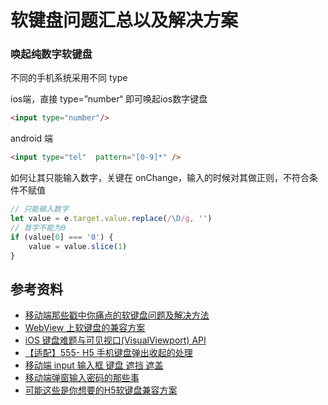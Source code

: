 # 软键盘问题汇总以及解决方案





### 唤起纯数字软键盘

不同的手机系统采用不同 type

ios端，直接 type=”number“ 即可唤起ios数字键盘

```html
<input type="number"/>	
```

android 端

```html
<input type="tel"  pattern="[0-9]*" />
```



如何让其只能输入数字，关键在 onChange，输入的时候对其做正则，不符合条件不赋值

```javascript
// 只能输入数字
let value = e.target.value.replace(/\D/g, '')
// 首字不能为0
if (value[0] === '0') {
	value = value.slice(1)
}
```







## 参考资料

-   [移动端那些戳中你痛点的软键盘问题及解决方法](https://juejin.cn/post/6961757804491178014)
-   [WebView 上软键盘的兼容方案](https://setcina.github.io/2020/01/20/WebView%E4%B8%8A%E8%BD%AF%E9%94%AE%E7%9B%98%E7%9A%84%E5%85%BC%E5%AE%B9%E6%96%B9%E6%A1%88/)
-   [iOS 键盘难题与可见视口(VisualViewport) API](http://www.alloyteam.com/2020/02/14265/)
-   [【适配】555- H5 手机键盘弹出收起的处理](https://mp.weixin.qq.com/s?__biz=MjM5MDc4MzgxNA==&mid=2458454398&idx=1&sn=df9c1a3a5783bf30bf415a8a460869c5&chksm=b1c2295786b5a0414abcd8164145ea025cfa812d0029a7ebaf37ec8f4b53ffe9b1a0d0959725&mpshare=1&scene=1&srcid=&sharer_sharetime=1586267698031&sharer_shareid=778ad5bf3b27e0078eb105d7277263f6#rd)
-   [移动端 input 输入框 键盘 遮挡 遮盖](https://github.com/yongheng2016/blog/issues/123)
-   [移动端弹窗输入密码的那些事](https://futu.im/article/input-pwd-on-mobile-browser-dialog/)
-   [可能这些是你想要的H5软键盘兼容方案](https://segmentfault.com/a/1190000018959389)


